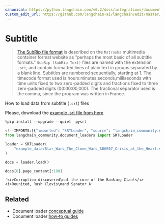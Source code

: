 ```yaml
---
canonical: https://python.langchain.com/v0.2/docs/integrations/document_loaders/subtitle/
custom_edit_url: https://github.com/langchain-ai/langchain/edit/master/docs/docs/integrations/document_loaders/subtitle.ipynb
---
```


# Subtitle

>[The SubRip file format](https://en.wikipedia.org/wiki/SubRip#SubRip_file_format) is described on the `Matroska` multimedia container format website as "perhaps the most basic of all subtitle formats." `SubRip (SubRip Text)` files are named with the extension `.srt`, and contain formatted lines of plain text in groups separated by a blank line. Subtitles are numbered sequentially, starting at 1. The timecode format used is hours:minutes:seconds,milliseconds with time units fixed to two zero-padded digits and fractions fixed to three zero-padded digits (00:00:00,000). The fractional separator used is the comma, since the program was written in France.

How to load data from subtitle (`.srt`) files

Please, download the [example .srt file from here](https://www.opensubtitles.org/en/subtitles/5575150/star-wars-the-clone-wars-crisis-at-the-heart-en).


```python
%pip install --upgrade --quiet  pysrt
```


```python
<!--IMPORTS:[{"imported": "SRTLoader", "source": "langchain_community.document_loaders", "docs": "https://api.python.langchain.com/en/latest/document_loaders/langchain_community.document_loaders.srt.SRTLoader.html", "title": "Subtitle"}]-->
from langchain_community.document_loaders import SRTLoader
```


```python
loader = SRTLoader(
    "example_data/Star_Wars_The_Clone_Wars_S06E07_Crisis_at_the_Heart.srt"
)
```


```python
docs = loader.load()
```


```python
docs[0].page_content[:100]
```



```output
'<i>Corruption discovered\nat the core of the Banking Clan!</i> <i>Reunited, Rush Clovis\nand Senator A'
```



## Related

- Document loader [conceptual guide](/docs/concepts/#document-loaders)
- Document loader [how-to guides](/docs/how_to/#document-loaders)